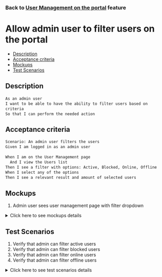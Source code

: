### Back to [User Management on the portal](../../) feature

# Allow admin user to filter users on the portal

- [Description](#description)
- [Acceptance criteria](#acceptance-criteria)
- [Mockups](#mockups)
- [Test Scenarios](#test-scenarios)

## Description

    As an admin user
    I want to be able to have the ability to filter users based on criteria
    So that I can perform the needed action

## Acceptance criteria

    Scenario: An admin user filters the users
    Given I am logged in as an admin user
	
    When I am on the User Management page
      And I view the Users list
    Then I see a filter with options: Active, Blocked, Online, Offline
    When I select any of the options
    Then I see a relevant result and amount of selected users

## Mockups

1. Admin user sees user management page with filter dropdown

<details>
  <summary>Click here to see mockups details</summary>

**1. Admin user sees user management page with filter dropdown:**

![User management page with filter dropdown](/products/sport_news_portal/web_application_features/user_management/images/user_management_page_with_filter_dropdown.png)

</details>

## Test Scenarios

1. Verify that admin can filter active users
2. Verify that admin can filter blocked users
3. Verify that admin can filter online users
4. Verify that admin can filter offline users

<details>
  <summary>Click here to see test scenarios details</summary>

### **#1. Verify that admin can filter active users**

|#|Steps|Expected Result
------|-------|----------
|1|Go to Sport News site|
|2|Log in your admin account|
|3|Click on User Management menu item|
|4|Go to User Management page|
|5|Observe the Users/Admins list with available options|The system displays a filter with options: Active, Blocked, Online, Offline
|6|Click on Active option|The system displays all active users from the list

### **#2. Verify that admin can filter blocked users**

|#|Steps|Expected Result
------|-------|----------
|1|Go to Sport News site|
|2|Log in your admin account|
|3|Click on User Management menu item|
|4|Go to User Management page|
|5|Observe the Users/Admins list with available options|The system displays a filter with options: Active, Blocked, Online, Offline
|6|Click on blocked option|The system displays all blocked users from the list

### **#3. Verify that admin can filter online users**

|#|Steps|Expected Result
------|-------|----------
|1|Go to Sport News site|
|2|Log in your admin account|
|3|Click on User Management menu item|
|4|Go to User Management page|
|5|Observe the Users/Admins list with available options|The system displays a filter with options: Active, Blocked, Online, Offline
|6|Click on online option|The system displays all online users from the list

### **#4. Verify that admin can filter offline users**

|#|Steps|Expected Result
------|-------|----------
|1|Go to Sport News site|
|2|Log in your admin account|
|3|Click on User Management menu item|
|4|Go to User Management page|
|5|Observe the Users/Admins list with available options|The system displays a filter with options: Active, Blocked, Online, Offline
|6|Click on offline option|The system displays all offline users from the list

</details>
